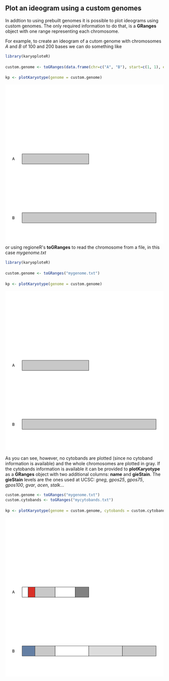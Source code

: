 

## Plot an ideogram using a custom genomes

In addtion to using prebuilt genomes it is possible to plot ideograms using custom genomes.
The only required information to do that, is a **GRanges** object with one range representing
each chromosome. 

For example, to create an ideogram of a cutom genome with chromosomes *A* 
and *B* of 100 and 200 bases we can do something like


```r
library(karyoploteR)

custom.genome <- toGRanges(data.frame(chr=c("A", "B"), start=c(1, 1), end=c(100, 200)))

kp <- plotKaryotype(genome = custom.genome)
```

![plot of chunk Figure1](figure/Figure1-1.png)
or using regioneR's **toGRanges** to read the chromosome from a file, in this case 
*mygenome.txt*


```r
library(karyoploteR)

custom.genome <- toGRanges("mygenome.txt")

kp <- plotKaryotype(genome = custom.genome)
```

![plot of chunk Figure2](figure/Figure2-1.png)

As you can see, however, no cytobands are plotted (since no cytoband information is available)
and the whole chromosomes are plotted in gray. If the cytobands information is available it
can be provided to **plotKaryotype** as a **GRanges** object with two additional columns: 
**name** and **gieStain**. The **gieStain** levels are the ones used at UCSC: *gneg*, 
*gpos25*, *gpos75*, *gpos100*, *gvar*, *acen*, *stalk*...


```r
custom.genome <- toGRanges("mygenome.txt")
custom.cytobands <- toGRanges("mycytobands.txt")

kp <- plotKaryotype(genome = custom.genome, cytobands = custom.cytobands)
```

![plot of chunk Figure3](figure/Figure3-1.png)



